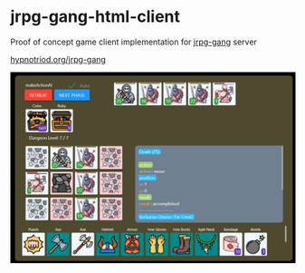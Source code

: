 # jrpg-gang-html-client
Proof of concept game client implementation for [jrpg-gang](https://github.com/Hypnotriod/jrpg-gang) server  

[hypnotriod.org/jrpg-gang](https://hypnotriod.org/jrpg-gang)  

![preview](https://github.com/Hypnotriod/jrpg-gang-html-client/blob/action-points/preview-01.jpg)
